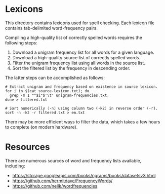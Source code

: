 # Lexicons

This directory contains lexicons used for spell checking. Each lexicon
file contains tab-delimited word-frequency pairs.

Compiling a high-quality list of correctly spelled words requires the
following steps:

1. Download a unigram frequency list for all words for a given language.
1. Download a high-quality source list of correctly spelled words.
1. Filter the unigram frequency list using all words in the source list.
1. Sort the filtered list by the frequency in descending order.

The latter steps can be accomplished as follows:

    # Extract unigram and frequency based on existence in source lexicon.
    for i in $(cat source-lexicon.txt); do
      grep -m 1 "^$i"$'\t' unigram-frequencies.txt;
    done > filtered.txt

    # Sort numerically (-n) using column two (-k2) in reverse order (-r).
    sort -n -k2 -r filtered.txt > en.txt

There may be more efficient ways to filter the data, which takes a few hours
to complete (on modern hardware).

# Resources

There are numerous sources of word and frequency lists available, including:

* https://storage.googleapis.com/books/ngrams/books/datasetsv3.html
* https://github.com/hermitdave/FrequencyWords/
* https://github.com/neilk/wordfrequencies

